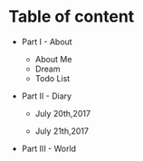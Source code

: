 # Table of content

* Part I - About

  * About Me
  * Dream
  * Todo List

* Part II - Diary

  * July 20th,2017

  * July 21th,2017

* Part III - World



